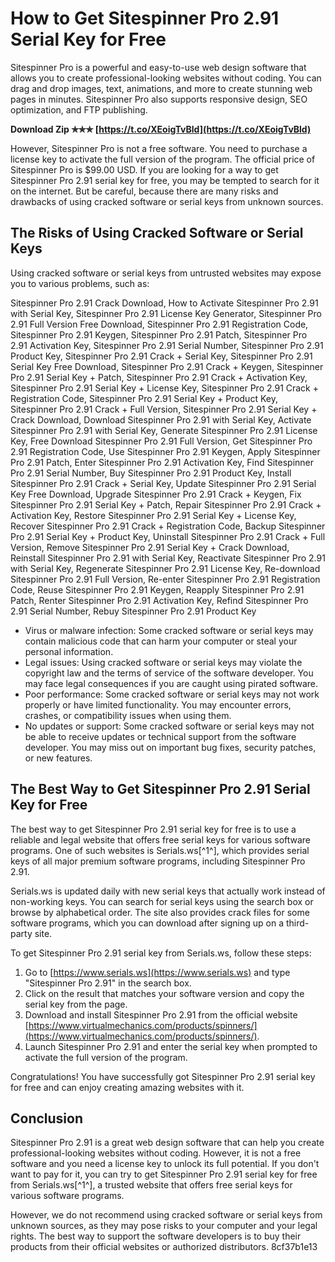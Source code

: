 
 
# How to Get Sitespinner Pro 2.91 Serial Key for Free
 
Sitespinner Pro is a powerful and easy-to-use web design software that allows you to create professional-looking websites without coding. You can drag and drop images, text, animations, and more to create stunning web pages in minutes. Sitespinner Pro also supports responsive design, SEO optimization, and FTP publishing.
 
**Download Zip ✯✯✯ [https://t.co/XEoigTvBld](https://t.co/XEoigTvBld)**


 
However, Sitespinner Pro is not a free software. You need to purchase a license key to activate the full version of the program. The official price of Sitespinner Pro is $99.00 USD. If you are looking for a way to get Sitespinner Pro 2.91 serial key for free, you may be tempted to search for it on the internet. But be careful, because there are many risks and drawbacks of using cracked software or serial keys from unknown sources.
 
## The Risks of Using Cracked Software or Serial Keys
 
Using cracked software or serial keys from untrusted websites may expose you to various problems, such as:
 
Sitespinner Pro 2.91 Crack Download,  How to Activate Sitespinner Pro 2.91 with Serial Key,  Sitespinner Pro 2.91 License Key Generator,  Sitespinner Pro 2.91 Full Version Free Download,  Sitespinner Pro 2.91 Registration Code,  Sitespinner Pro 2.91 Keygen,  Sitespinner Pro 2.91 Patch,  Sitespinner Pro 2.91 Activation Key,  Sitespinner Pro 2.91 Serial Number,  Sitespinner Pro 2.91 Product Key,  Sitespinner Pro 2.91 Crack + Serial Key,  Sitespinner Pro 2.91 Serial Key Free Download,  Sitespinner Pro 2.91 Crack + Keygen,  Sitespinner Pro 2.91 Serial Key + Patch,  Sitespinner Pro 2.91 Crack + Activation Key,  Sitespinner Pro 2.91 Serial Key + License Key,  Sitespinner Pro 2.91 Crack + Registration Code,  Sitespinner Pro 2.91 Serial Key + Product Key,  Sitespinner Pro 2.91 Crack + Full Version,  Sitespinner Pro 2.91 Serial Key + Crack Download,  Download Sitespinner Pro 2.91 with Serial Key,  Activate Sitespinner Pro 2.91 with Serial Key,  Generate Sitespinner Pro 2.91 License Key,  Free Download Sitespinner Pro 2.91 Full Version,  Get Sitespinner Pro 2.91 Registration Code,  Use Sitespinner Pro 2.91 Keygen,  Apply Sitespinner Pro 2.91 Patch,  Enter Sitespinner Pro 2.91 Activation Key,  Find Sitespinner Pro 2.91 Serial Number,  Buy Sitespinner Pro 2.91 Product Key,  Install Sitespinner Pro 2.91 Crack + Serial Key,  Update Sitespinner Pro 2.91 Serial Key Free Download,  Upgrade Sitespinner Pro 2.91 Crack + Keygen,  Fix Sitespinner Pro 2.91 Serial Key + Patch,  Repair Sitespinner Pro 2.91 Crack + Activation Key,  Restore Sitespinner Pro 2.91 Serial Key + License Key,  Recover Sitespinner Pro 2.91 Crack + Registration Code,  Backup Sitespinner Pro 2.91 Serial Key + Product Key,  Uninstall Sitespinner Pro 2.91 Crack + Full Version,  Remove Sitespinner Pro 2.91 Serial Key + Crack Download,  Reinstall Sitespinner Pro 2.91 with Serial Key,  Reactivate Sitespinner Pro 2.91 with Serial Key,  Regenerate Sitespinner Pro 2.91 License Key,  Re-download Sitespinner Pro 2.91 Full Version,  Re-enter Sitespinner Pro 2.91 Registration Code,  Reuse Sitespinner Pro 2.91 Keygen,  Reapply Sitespinner Pro 2.91 Patch,  Renter Sitespinner Pro 2.91 Activation Key,  Refind Sitespinner Pro 2.91 Serial Number,  Rebuy Sitespinner Pro 2.91 Product Key
 
- Virus or malware infection: Some cracked software or serial keys may contain malicious code that can harm your computer or steal your personal information.
- Legal issues: Using cracked software or serial keys may violate the copyright law and the terms of service of the software developer. You may face legal consequences if you are caught using pirated software.
- Poor performance: Some cracked software or serial keys may not work properly or have limited functionality. You may encounter errors, crashes, or compatibility issues when using them.
- No updates or support: Some cracked software or serial keys may not be able to receive updates or technical support from the software developer. You may miss out on important bug fixes, security patches, or new features.

## The Best Way to Get Sitespinner Pro 2.91 Serial Key for Free
 
The best way to get Sitespinner Pro 2.91 serial key for free is to use a reliable and legal website that offers free serial keys for various software programs. One of such websites is Serials.ws[^1^], which provides serial keys of all major premium software programs, including Sitespinner Pro 2.91.
 
Serials.ws is updated daily with new serial keys that actually work instead of non-working keys. You can search for serial keys using the search box or browse by alphabetical order. The site also provides crack files for some software programs, which you can download after signing up on a third-party site.
 
To get Sitespinner Pro 2.91 serial key from Serials.ws, follow these steps:

1. Go to [https://www.serials.ws](https://www.serials.ws) and type "Sitespinner Pro 2.91" in the search box.
2. Click on the result that matches your software version and copy the serial key from the page.
3. Download and install Sitespinner Pro 2.91 from the official website [https://www.virtualmechanics.com/products/spinners/](https://www.virtualmechanics.com/products/spinners/).
4. Launch Sitespinner Pro 2.91 and enter the serial key when prompted to activate the full version of the program.

Congratulations! You have successfully got Sitespinner Pro 2.91 serial key for free and can enjoy creating amazing websites with it.
 
## Conclusion
 
Sitespinner Pro 2.91 is a great web design software that can help you create professional-looking websites without coding. However, it is not a free software and you need a license key to unlock its full potential. If you don't want to pay for it, you can try to get Sitespinner Pro 2.91 serial key for free from Serials.ws[^1^], a trusted website that offers free serial keys for various software programs.
 
However, we do not recommend using cracked software or serial keys from unknown sources, as they may pose risks to your computer and your legal rights. The best way to support the software developers is to buy their products from their official websites or authorized distributors.
 8cf37b1e13
 
